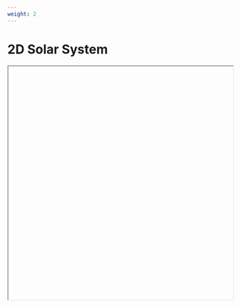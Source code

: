 ```yaml
---
weight: 2
---
```


# **2D Solar System**



<iframe id="palette" class="sketch" srcdoc="
        <!DOCTYPE html>
        <html>
          <head>
            <script src=https://cdnjs.cloudflare.com/ajax/libs/p5.js/1.5.0/p5.min.js></script>
            <script src=https://cdnjs.cloudflare.com/ajax/libs/p5.js/1.5.0/addons/p5.sound.min.js></script>
            <script src=/showcase/sketches/2d_solar_system.js>
            </script>
          </head>
          <body>
          </body>
        </html>
      ">
</iframe>



<style>
    .sketch{
        width: 100%;
        height: 523px;
        display: flex;
    }
</style>